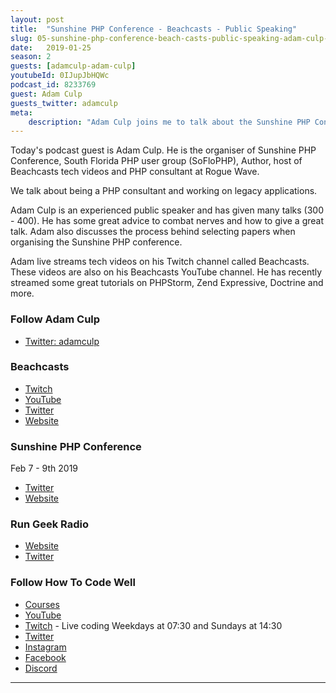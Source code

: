 ```yaml
---
layout: post
title:  "Sunshine PHP Conference - Beachcasts - Public Speaking"
slug: 05-sunshine-php-conference-beach-casts-public-speaking-adam-culp-interview
date:   2019-01-25
season: 2
guests: [adamculp-adam-culp]
youtubeId: 0IJupJbHQWc
podcast_id: 8233769
guest: Adam Culp
guests_twitter: adamculp
meta:
    description: "Adam Culp joins me to talk about the Sunshine PHP Conference in Miami"
---
```

Today's podcast guest is Adam Culp. He is the organiser of Sunshine PHP Conference, South Florida PHP user group (SoFloPHP), Author, host of Beachcasts tech videos and PHP consultant at Rogue Wave.

We talk about being a PHP consultant and working on legacy applications.

Adam Culp is an experienced public speaker and has given many talks (300 - 400). He has some great advice to combat nerves and how to give a great talk. Adam also discusses the process behind selecting papers when organising the Sunshine PHP conference.

Adam live streams tech videos on his Twitch channel called Beachcasts. These videos are also on his Beachcasts YouTube channel. He has recently streamed some great tutorials on PHPStorm, Zend Expressive, Doctrine and more.

### Follow Adam Culp
- [Twitter: adamculp](https://twitter.com/adamculp) 

### Beachcasts
- [Twitch](https://www.twitch.tv/beachcasts) 
- [YouTube](https://www.youtube.com/beachcasts)
- [Twitter](https://twitter.com/BeachCasts)
- [Website](http://beachcasts.com)

### Sunshine PHP Conference
Feb 7 - 9th 2019
- [Twitter](https://twitter.com/sunshinephp)
- [Website](http://sunshinephp.com)

### Run Geek Radio
- [Website](https://rungeekradio.com)
- [Twitter](https://twitter.com/rungeekradio)

### Follow How To Code Well
- [Courses](http://howtocodewell.net)
- [YouTube](http://youtube.com/howtocodewell)
- [Twitch](http://twitch.tv/howtocodewell) - Live coding Weekdays at 07:30 and Sundays at 14:30
- [Twitter](https://twitter.com/howtocodewell)
- [Instagram](http://instagram.com/howtocodewell/)
- [Facebook](http://facebook.com/howtocodewell/)
- [Discord](http://howtocodewell.net/discord)

-------------------------------
